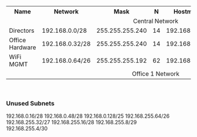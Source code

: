 <table>
  <tr align="center">
    <th>Name</th>
    <th>Network</th>
    <th>Mask</th>
    <th>N</th>
    <th>Hostmin</th>
    <th>Hostmax</th>
    <th>Broadcast</th>
  </tr>
  <tr>
    <td colspan="7" align="center"> Central Network </td>
  </tr>
    <td align="left">Directors</td>
    <td align="left">192.168.0.0/28</td>
    <td align="left">255.255.255.240</td>
    <td align="center">14</td>
    <td align="left">192.168.0.1</td>
    <td align="left">192.168.0.14</td>
    <td align="left">192.168.0.15</td>
  </tr>
  </tr>
    <td align="left">Office Hardware</td>
    <td align="left">192.168.0.32/28</td>
    <td align="left">255.255.255.240</td>
    <td align="center">14</td>
    <td align="left">192.168.0.33</td>
    <td align="left">192.168.0.46</td>
    <td align="left">192.168.0.47</td>
  </tr>
  </tr>
    <td align="left">WiFi MGMT</td>
    <td align="left">192.168.0.64/26</td>
    <td align="left">255.255.255.192</td>
    <td align="center">62</td>
    <td align="left">192.168.0.65</td>
    <td align="left">192.168.0.126</td>
    <td align="left">192.168.0.127</td>
  </tr>
    <td colspan="7" align="center"> Office 1 Network </td>
</table>
<br />

### Unused Subnets
192.168.0.16/28 
192.168.0.48/28
192.168.0.128/25
192.168.255.64/26
192.168.255.32/27
192.168.255.16/28
192.168.255.8/29  
192.168.255.4/30
